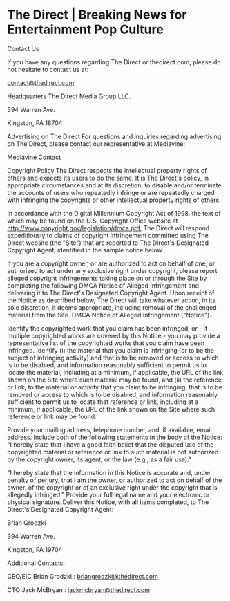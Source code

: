 # The Direct | Breaking News for Entertainment Pop Culture

Contact Us

If you have any questions regarding The Direct or thedirect.com, please do not hesitate to contact us at:

contact@thedirect.com

Headquarters
The Direct Media Group LLC.

394 Warren Ave.

Kingston, PA 18704

Advertising on The Direct
For questions and inquiries regarding advertising on The Direct, please contact our representative at Mediavine:

Mediavine Contact

Copyright Policy
The Direct respects the intellectual property rights of others and expects its users to do the same. It is The Direct's policy, in appropriate circumstances and at its discretion, to disable and/or terminate the accounts of users who repeatedly infringe or are repeatedly charged with infringing the copyrights or other intellectual property rights of others.

In accordance with the Digital Millennium Copyright Act of 1998, the text of which may be found on the U.S. Copyright Office website at http://www.copyright.gov/legislation/dmca.pdf, The Direct will respond expeditiously to claims of copyright infringement committed using The Direct website (the "Site") that are reported to The Direct's Designated Copyright Agent, identified in the sample notice below.

If you are a copyright owner, or are authorized to act on behalf of one, or authorized to act under any exclusive right under copyright, please report alleged copyright infringements taking place on or through the Site by completing the following DMCA Notice of Alleged Infringement and delivering it to The Direct's Designated Copyright Agent. Upon receipt of the Notice as described below, The Direct will take whatever action, in its sole discretion, it deems appropriate, including removal of the challenged material from the Site. DMCA Notice of Alleged Infringement ("Notice").

Identify the copyrighted work that you claim has been infringed, or - if multiple copyrighted works are covered by this Notice - you may provide a representative list of the copyrighted works that you claim have been infringed. Identify (i) the material that you claim is infringing (or to be the subject of infringing activity) and that is to be removed or access to which is to be disabled, and information reasonably sufficient to permit us to locate the material, including at a minimum, if applicable, the URL of the link shown on the Site where such material may be found, and (ii) the reference or link, to the material or activity that you claim to be infringing, that is to be removed or access to which is to be disabled, and information reasonably sufficient to permit us to locate that reference or link, including at a minimum, if applicable, the URL of the link shown on the Site where such reference or link may be found.

Provide your mailing address, telephone number, and, if available, email address. Include both of the following statements in the body of the Notice:
"I hereby state that I have a good faith belief that the disputed use of the copyrighted material or reference or link to such material is not authorized by the copyright owner, its agent, or the law (e.g., as a fair use)."

"I hereby state that the information in this Notice is accurate and, under penalty of perjury, that I am the owner, or authorized to act on behalf of the owner, of the copyright or of an exclusive right under the copyright that is allegedly infringed." Provide your full legal name and your electronic or physical signature. Deliver this Notice, with all items completed, to The Direct's Designated Copyright Agent:

Brian Grodzki

394 Warren Ave.

Kingston, PA 19704

Additional Contacts:

CEO/EIC Brian Grodzki : briangrodzki@thedirect.com

CTO Jack McBryan : jackmcbryan@thedirect.com
